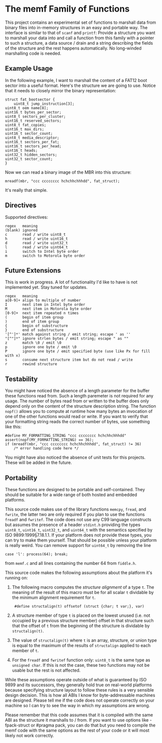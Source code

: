 The memf Family of Functions
============================

This project contains an experimental set of functions to marshall data
from binary files into in-memory structures in an easy and portable way.
The interface is similar to that of `scanf` and `printf`: Provide a
structure you want to marshall your data into and call a function from
this family with a pointer to such a structure, a data source / drain
and a string describing the fields of the structure and the rest happens
automatically. No long-winded marshalling code is needed.

Example Usage
-------------

In the following example, I want to marshall the content of a FAT12 boot
sector into a useful format. Here's the structure we are going to use.
Notice that it needs to closely mirror the binary representation:

    struct fat_bootsector {
        uint8_t jump_instruction[3];
	uint8_t oem name[8];
	uint16_t bytes_per_sector;
	uint8_t sectors_per_cluster;
	uint16_t reserved_sectors;
	uint8_t fat_copies;
	uint16_t max_dirs;
	uint16_t sector_count;
	uint8_t media_descriptor;
	uint16_t sectors_per_fat;
	uint16_t sectors_per_head;
	uint16_t heads;
	uint32_t hidden_sectors;
	uint32_t sector_count;
    }

Now we can read a binary image of the MBR into this structure:

    mreadf(mbr, "ccc cccccccc hchchhchhhdd", fat_struct);

It's really that simple.

Directives
----------

Supported directives:

    regex   meaning
    (blank) ignored
    c       read / write uint8_t
    h       read / write uint16_t
    d       read / write uint32_t
    l       read / write uint64_t
    i       switch to Intel byte order
    m       switch to Motorola byte order

Future Extensions
-----------------

This is work in progress. A lot of functionality I'd like to have is not
implemented yet. Stay tuned for updates.

    regex   meaning
    a[0-9]+ align to multiple of number
    I       next item in Intel byte order
    M       next item in Motorola byte order
    [0-9]+  next item repeated n times
    (       begin of item group
    )       end of item group
    {       begin of substructure
    }       end of substructure
    '[^']*' match against string / emit string; escape ' as ''
    "[^"]*" ignore strlen bytes / emit string; escape " as ""
    z       match \0 / emit \0
    p       ignore one byte / emit \0
    P       ignore one byte / emit specified byte (use like Px for fill with x)
    s       consume next structure item but do not read / write
    r       rewind structure

Testability
-----------

You might have noticed the absence of a length parameter for the buffer these
functions read from. Such a length paremeter is not required for any usage. The
number of bytes read from or written to the buffer does only depend only on the
content of the structure description string. The function `nopf()` allows you to
compute at runtime how many bytes an invocation of one of the other functions
would read or write. If you want to verify that your formatting string reads the
correct number of bytes, use something like this:

    #define MY_FORMATTING_STRING "ccc cccccccc hchchhchhhdd"
    assert(nopf(MY_FORMATTING_STRING) == 36);
    if (mreadf(mbr, "ccc cccccccc hchchhchhhdd", fat_struct) != 36)
        /* error handling code here */

You might have also noticed the absence of unit tests for this projects. These
will be added in the future.

Portability
-----------

These functions are designed to be portable and self-contained. They should be
suitable for a wide range of both hosted and embedded platforms.

This source code makes use of the library functions `memcpy`, `fread`,
and `fwrite`, the latter two are only required if you plan to use the
functions `freadf` and `fwritef`. The code does not use any C99 language
constructs but assumes the presence of a header `stdint.h` providing the
types `uint8_t`, `uint16_t`, `uint32_t`, and `uint64_t` with the
semantics specified by ISO 9899:1999§7.18.1.1. If your platform does not
provide these types, you can try to make them yourself. That should be
possible unless your platform is really weird. You can remove support
for `uint64_t` by removing the line

    case 'l': process(64); break;

from `memf.c` and all lines containing the number 64 from `fiddle.h`.

This source code makes the following assumptions about the platform it's
running on:

1. The following macro computes the *structure alignment* of a type `t`.
   The meaning of the result of this macro must be for all scalar `t`
   dividable by the minimum alignment requirement for `t`.

        #define structalign(t) offsetof (struct {char; t var;}, var)

2. A structure member of type `t` is placed on the lowest unused (i.e.
   not occupied by a previous structure member) offset in that structure
   such that the offset of `t` from the beginning of the structure is
   dividable by `structalign(t)`.

3. The value of `structalign(t)` where `t` is an array, structure, or
   union type is equal to the maximum of the results of `structalign`
   applied to each member of `t`.

4. For the `freadf` and `fwritef` function only: `uint8_t` is the same
   type as `unsigned char`. If this is not the case, these two functions
   may not be usable but the rest is not affected.

While these assumptions operate outside of what is guaranteed by
ISO 9899 and its successors, they generally hold true on real-world
platforms because specifying structure layout to follow these rules is
a very sensible design decision. This is how all ABIs I know for
byte-addressable machines are designed. Please tell me if the code does
not operate correctly on your machine so I can try to see the way in
which my assumptions are wrong.

Please remember that this code assumes that it is compiled with the same
ABI as the structure it marshalls to / from. If you want to use options
like -fpack-struct or #pragma pack, you can do that but you need to
compile the memf code with the same options as the rest of your code or
it will most likely not work correctly.

